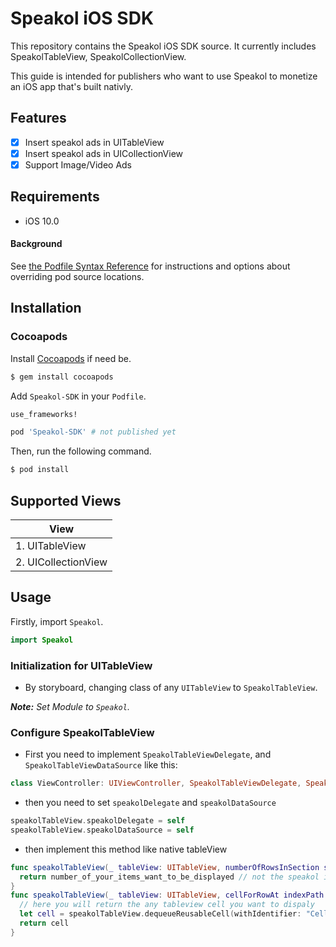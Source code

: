 # Speakol iOS SDK

This repository contains the Speakol iOS SDK source. It currently
includes SpeakolTableView, SpeakolCollectionView.

This guide is intended for publishers who want to use Speakol to monetize an iOS app that's built nativly.

## Features

- [x] Insert speakol ads in UITableView
- [x] Insert speakol ads in UICollectionView
- [x] Support Image/Video Ads

## Requirements

- iOS 10.0

#### Background

See
[the Podfile Syntax Reference](https://guides.cocoapods.org/syntax/podfile.html#pod)
for instructions and options about overriding pod source locations.


## Installation

### Cocoapods

Install [Cocoapods](https://cocoapods.org/#install) if need be.

```bash
$ gem install cocoapods
```

Add `Speakol-SDK` in your `Podfile`.

```ruby
use_frameworks!

pod 'Speakol-SDK' # not published yet
```
Then, run the following command.

```bash
$ pod install
```

## Supported Views

| View |
|---|
|1. UITableView | 
|2. UICollectionView |

## Usage

Firstly, import `Speakol`.

```swift
import Speakol
```

### Initialization for UITableView

- By storyboard, changing class of any `UITableView` to `SpeakolTableView`.

_**Note:** Set Module to `Speakol`._

### Configure SpeakolTableView

- First you need to implement `SpeakolTableViewDelegate`, and `SpeakolTableViewDataSource` like this:

```swift
class ViewController: UIViewController, SpeakolTableViewDelegate, SpeakolTableViewDataSource
```

- then you need to set `speakolDelegate` and `speakolDataSource`

```swift
speakolTableView.speakolDelegate = self
speakolTableView.speakolDataSource = self
```
- then implement this method like native tableView

```swift
func speakolTableView(_ tableView: UITableView, numberOfRowsInSection section: Int) -> Int {
  return number_of_your_items_want_to_be_displayed // not the speakol items will be inserted in another section this section is used for the publisher items only
}
func speakolTableView(_ tableView: UITableView, cellForRowAt indexPath: IndexPath) -> UITableViewCell {
  // here you will return the any tableview cell you want to dispaly
  let cell = speakolTableView.dequeueReusableCell(withIdentifier: "Cell", for: indexPath) as UITableViewCell
  return cell
}

